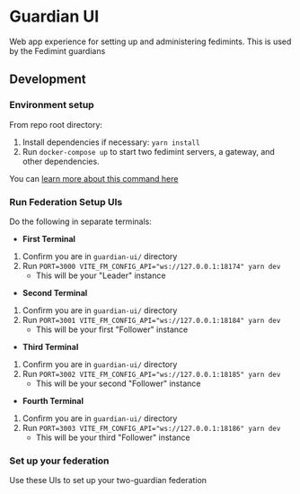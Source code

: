 # Guardian UI

Web app experience for setting up and administering fedimints. This is used by the Fedimint guardians

## Development

### Environment setup

From repo root directory:

1. Install dependencies if necessary: `yarn install`
1. Run `docker-compose up` to start two fedimint servers, a gateway, and other dependencies.

You can [learn more about this command here](../../README.md#development)

### Run Federation Setup UIs

Do the following in separate terminals:

- **First Terminal**

1. Confirm you are in `guardian-ui/` directory
1. Run `PORT=3000 VITE_FM_CONFIG_API="ws://127.0.0.1:18174" yarn dev`
   - This will be your "Leader" instance

- **Second Terminal**

1. Confirm you are in `guardian-ui/` directory
1. Run `PORT=3001 VITE_FM_CONFIG_API="ws://127.0.0.1:18184" yarn dev`
   - This will be your first "Follower" instance

- **Third Terminal**

1. Confirm you are in `guardian-ui/` directory
1. Run `PORT=3002 VITE_FM_CONFIG_API="ws://127.0.0.1:18185" yarn dev`
   - This will be your second "Follower" instance

- **Fourth Terminal**

1. Confirm you are in `guardian-ui/` directory
1. Run `PORT=3003 VITE_FM_CONFIG_API="ws://127.0.0.1:18186" yarn dev`
   - This will be your third "Follower" instance

### Set up your federation

Use these UIs to set up your two-guardian federation
